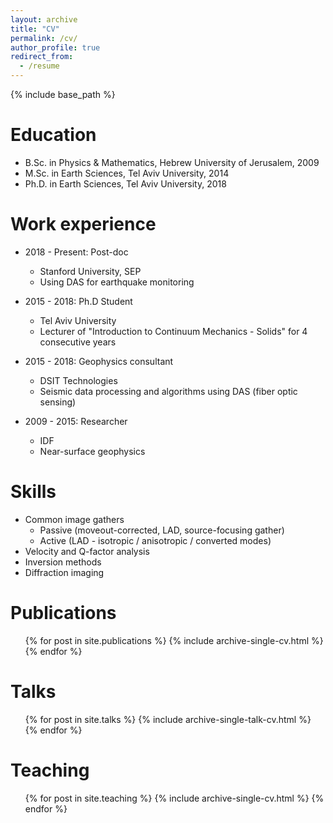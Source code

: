 ```yaml
---
layout: archive
title: "CV"
permalink: /cv/
author_profile: true
redirect_from:
  - /resume
---
```


{% include base_path %}

Education
======
* B.Sc. in Physics & Mathematics, Hebrew University of Jerusalem, 2009
* M.Sc. in Earth Sciences, Tel Aviv University, 2014
* Ph.D. in Earth Sciences, Tel Aviv University, 2018

Work experience
======
* 2018 - Present: Post-doc
  * Stanford University, SEP
  * Using DAS for earthquake monitoring

* 2015 - 2018: Ph.D Student
  * Tel Aviv University
  * Lecturer of "Introduction to Continuum Mechanics - Solids" for 4 consecutive years

* 2015 - 2018: Geophysics consultant
  * DSIT Technologies
  * Seismic data processing and algorithms using DAS (fiber optic sensing)

* 2009 - 2015: Researcher
  * IDF
  * Near-surface geophysics
 
Skills
======
* Common image gathers
  * Passive (moveout-corrected, LAD, source-focusing gather)
  * Active (LAD - isotropic / anisotropic / converted modes)
* Velocity and Q-factor analysis
* Inversion methods 
* Diffraction imaging

Publications
======
  <ul>{% for post in site.publications %}
    {% include archive-single-cv.html %}
  {% endfor %}</ul>
  
Talks
======
  <ul>{% for post in site.talks %}
    {% include archive-single-talk-cv.html %}
  {% endfor %}</ul>
  
Teaching
======
  <ul>{% for post in site.teaching %}
    {% include archive-single-cv.html %}
  {% endfor %}</ul>
  

